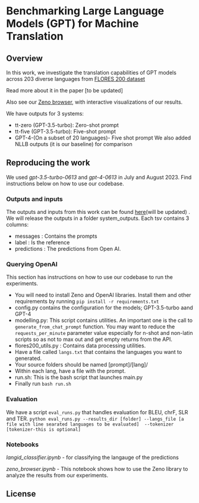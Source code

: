 # Benchmarking Large Language Models (GPT) for Machine Translation
## Overview
In this work, we investigate the translation capabilities of GPT models across 203 diverse languages from [FLORES 200 dataset](https://github.com/facebookresearch/flores/blob/main/flores200/README.md)

Read more about it in the paper [to be updated]

Also see our [Zeno browser](https://hub.zenoml.com/project/cabreraalex/GPT%20MT%20Benchmark), with interactive visualizations of our results.

We have outputs for 3 systems:
  - tt-zero (GPT-3.5-turbo): Zero-shot prompt
  - tt-five (GPT-3.5-turbo): Five-shot prompt
  - GPT-4-(On a subset of 20 languages)- Five shot prompt
We also added NLLB outputs (it is our baseline) for comparison
  
## Reproducing the work
We used _gpt-3.5-turbo-0613_  and *gpt-4-0613* in July and August 2023. 
Find instructions below on how to use our codebase.

### Outputs and inputs
The outputs and inputs from this work can be found [here]()(will be updated) . We  will release the outputs in a folder system_outputs.  Each tsv contains 3 columns:
- messages : Contains the prompts
- label : Is the reference
- predictions : The predictions from Open AI.

###  Querying OpenAI
This section has instructions on how to use our codebase to run the experiments.
- You will need to install Zeno and OpenAI libraries. Install them and other requirements by running `pip install -r requirements.txt`
- config.py contains the configuration for the models; GPT-3.5-turbo aand GPT-4
- modelling.py: This script contains utilities. An important one is the call to `generate_from_chat_prompt` function. You may want to reduce the `requests_per_minute` parameter value especially for n-shot and non-latin scripts so as not to max out and get empty returns from the API.
- flores200_utils.py : Contains data processing utilities.
- Have a file called `langs.txt` that contains the languages you want to generated. 
- Your source folders should be named [prompt]/[lang]/
- Within each lang, have a file with the prompt. 
- run.sh: This is the bash script that launches main.py
- Finally run `bash run.sh`

### Evaluation
We have a script `eval_runs.py` that handles evaluation for BLEU, chrF, SLR and TER.
`python eval_runs.py --results_dir [folder] --langs_file [a file with line searated languages to be evaluated]  --tokenizer [tokenizer-this is optional]`
### Notebooks
*langid_classifier.ipynb* - for classifying the langauge of the predictions

*zeno_browser.ipynb* - This notebook shows how to use the Zeno library to analyze the results from our experiments.

## License
